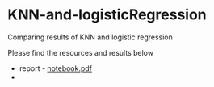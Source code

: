 # KNN-and-logisticRegression
Comparing results of KNN and logistic regression

Please find the resources and results below
- report  - [notebook.pdf](https://github.com/gurleenkaur1999/KNN-and-logisticRegression/files/14828369/notebook.pdf)
- 
